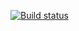 [![Build status](https://ci.appveyor.com/api/projects/status/5gan6dlu158vvu34?svg=true)](https://ci.appveyor.com/project/dnatali2211/api-ci)
